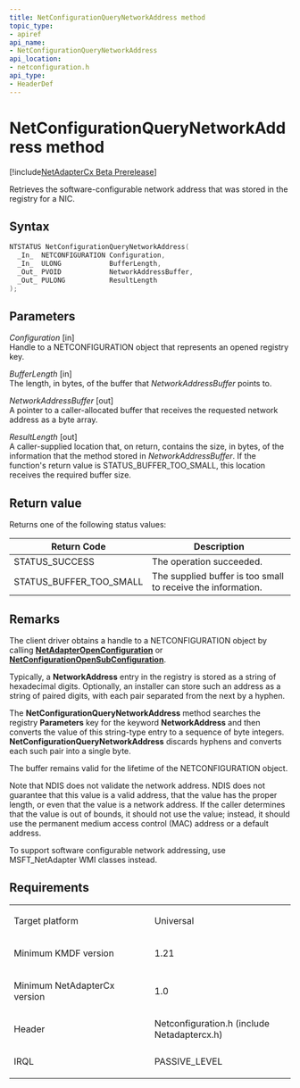 ```yaml
---
title: NetConfigurationQueryNetworkAddress method
topic_type:
- apiref
api_name:
- NetConfigurationQueryNetworkAddress
api_location:
- netconfiguration.h
api_type:
- HeaderDef
---
```


# NetConfigurationQueryNetworkAddress method

[!include[NetAdapterCx Beta Prerelease](../netcx-beta-prerelease.md)]

Retrieves the software-configurable network address that was stored in the registry for a NIC.

Syntax
------

```cpp
NTSTATUS NetConfigurationQueryNetworkAddress(
  _In_  NETCONFIGURATION Configuration,
  _In_  ULONG            BufferLength,
  _Out_ PVOID            NetworkAddressBuffer,
  _Out_ PULONG           ResultLength
);
```

Parameters
----------

*Configuration* [in]  
Handle to a NETCONFIGURATION object that represents an opened registry key.

*BufferLength* [in]  
The length, in bytes, of the buffer that *NetworkAddressBuffer* points to.

*NetworkAddressBuffer* [out]  
A pointer to a caller-allocated buffer that receives the requested network address as a byte array.

*ResultLength* [out]  
A caller-supplied location that, on return, contains the size, in bytes, of the information that the method stored in *NetworkAddressBuffer*. If the function's return value is STATUS_BUFFER_TOO_SMALL, this location receives the required buffer size.

Return value
------------
Returns one of the following status values:

|Return Code|Description|
|---|---|
|STATUS_SUCCESS|The operation succeeded.|
|STATUS_BUFFER_TOO_SMALL|The supplied buffer is too small to receive the information.|

Remarks
-----
The client driver obtains a handle to a NETCONFIGURATION object by calling  [**NetAdapterOpenConfiguration**](netadapteropenconfiguration.md) or [**NetConfigurationOpenSubConfiguration**](netconfigurationopensubconfiguration.md).

Typically, a **NetworkAddress** entry in the registry is stored as a string of hexadecimal digits. Optionally, an installer can store such an address as a string of paired digits, with each pair separated from the next by a hyphen. 

The **NetConfigurationQueryNetworkAddress** method searches the registry **Parameters** key for the keyword **NetworkAddress** and then converts the value of this string-type entry to a sequence of byte integers. **NetConfigurationQueryNetworkAddress** discards hyphens and converts each such pair into a single byte.

The buffer remains valid for the lifetime of the NETCONFIGURATION object.

Note that NDIS does not validate the network address. NDIS does not guarantee that this value is a valid address, that the value has the proper length, or even that the value is a network address. If the caller determines that the value is out of bounds, it should not use the value; instead, it should use the permanent medium access control (MAC) address or a default address.

To support software configurable network addressing, use MSFT_NetAdapter WMI classes instead.

Requirements
------------

<table>
<colgroup>
<col width="50%" />
<col width="50%" />
</colgroup>
<tbody>
<tr class="odd">
<td align="left"><p>Target platform</p></td>
<td align="left">Universal</td>
</tr>
<tr class="even">
<td align="left"><p>Minimum KMDF version</p></td>
<td align="left"><p>1.21</p></td>
</tr>
<tr class="odd">
<td align="left"><p>Minimum NetAdapterCx version</p></td>
<td align="left"><p>1.0</p></td>
</tr>
<tr class="even">
<td align="left"><p>Header</p></td>
<td align="left">Netconfiguration.h (include Netadaptercx.h)</td>
</tr>
<tr class="odd">
<td align="left"><p>IRQL</p></td>
<td align="left"><p>PASSIVE_LEVEL</p></td>
</tr>
</tbody>
</table>

 

 





